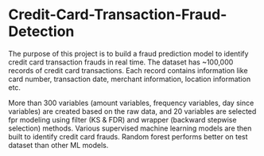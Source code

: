 # Credit-Card-Transaction-Fraud-Detection

The purpose of this project is to build a fraud prediction model to identify credit card transaction frauds in real time. The dataset has ~100,000 records of credit card transactions. Each record contains information like card number, transaction date, merchant information, location information etc.

More than 300 variables (amount variables, frequency variables, day since variables) are created based on the raw data, and 20 variables are selected fpr modeling using filter (KS & FDR) and wrapper (backward stepwise selection) methods. Various supervised machine learning models are then built to identify credit card frauds. Random forest performs better on test dataset than other ML models.
